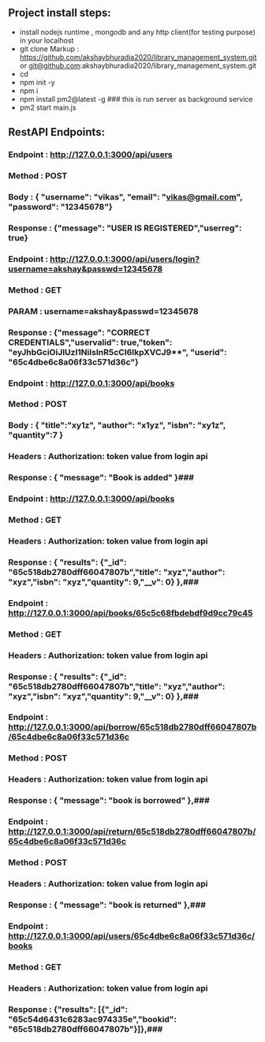 ## Project install steps: ##
* install nodejs runtime , mongodb and any http client(for testing purpose) in your localhost
* git clone Markup : https://github.com/akshaybhuradia2020/library_management_system.git or git@github.com:akshaybhuradia2020/library_management_system.git
* cd <proj dir>
* npm init -y
* npm i
* npm install pm2@latest -g ### this is run server as background service
* pm2 start main.js


## RestAPI Endpoints: ##

### Endpoint : http://127.0.0.1:3000/api/users ###
### Method : POST ###
### Body : { "username": "vikas", "email": "vikas@gmail.com", "password": "12345678"} ###
### Response : {"message": "USER IS REGISTERED","userreg": true} ###

### Endpoint : http://127.0.0.1:3000/api/users/login?username=akshay&passwd=12345678 ###
### Method : GET ###
### PARAM : username=akshay&passwd=12345678 ###
### Response : {"message": "CORRECT CREDENTIALS","uservalid": true,"token": "eyJhbGciOiJIUzI1NiIsInR5cCI6IkpXVCJ9**", "userid": "65c4dbe6c8a06f33c571d36c"} ###

### Endpoint : http://127.0.0.1:3000/api/books ###
### Method : POST ###
### Body : { "title":"xy1z", "author": "x1yz", "isbn": "xy1z", "quantity":7 }
### Headers : Authorization: token value from login api ###
### Response : { "message": "Book is added" }###


### Endpoint : http://127.0.0.1:3000/api/books ###
### Method : GET ###
### Headers : Authorization: token value from login api ###
### Response : { "results": {"_id": "65c518db2780dff66047807b","title": "xyz","author": "xyz","isbn": "xyz","quantity": 9,"__v": 0} },###


### Endpoint : http://127.0.0.1:3000/api/books/65c5c68fbdebdf9d9cc79c45 ###
### Method : GET ###
### Headers : Authorization: token value from login api ###
### Response : { "results": {"_id": "65c518db2780dff66047807b","title": "xyz","author": "xyz","isbn": "xyz","quantity": 9,"__v": 0} },###


### Endpoint : http://127.0.0.1:3000/api/borrow/65c518db2780dff66047807b/65c4dbe6c8a06f33c571d36c ###
### Method : POST ###
### Headers : Authorization: token value from login api ###
### Response : { "message": "book is borrowed" },###


### Endpoint : http://127.0.0.1:3000/api/return/65c518db2780dff66047807b/65c4dbe6c8a06f33c571d36c ###
### Method : POST ###
### Headers : Authorization: token value from login api ###
### Response : { "message": "book is returned" },###

### Endpoint : http://127.0.0.1:3000/api/users/65c4dbe6c8a06f33c571d36c/books ###
### Method : GET ###
### Headers : Authorization: token value from login api ###
### Response : {"results": [{"_id": "65c54d6431c6283ac974335e","bookid": "65c518db2780dff66047807b"}]},###


